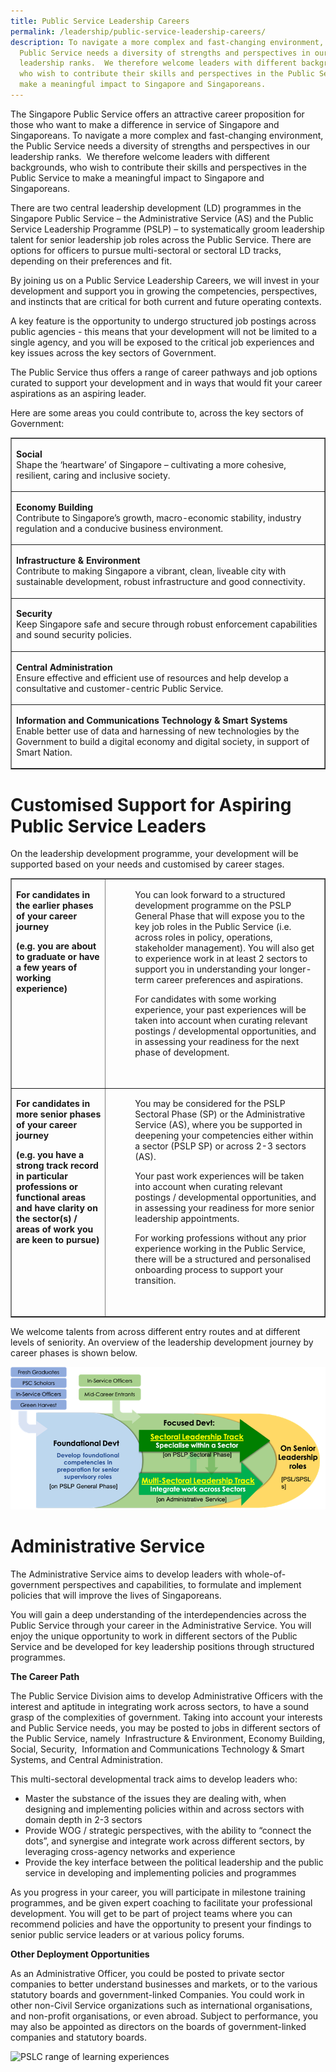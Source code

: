 ```yaml
---
title: Public Service Leadership Careers
permalink: /leadership/public-service-leadership-careers/
description: To navigate a more complex and fast-changing environment, the
  Public Service needs a diversity of strengths and perspectives in our
  leadership ranks.  We therefore welcome leaders with different backgrounds,
  who wish to contribute their skills and perspectives in the Public Service to
  make a meaningful impact to Singapore and Singaporeans.
---
```

The Singapore Public Service offers an attractive career proposition for those who want to make a difference in service of Singapore and Singaporeans. To navigate a more complex and fast-changing environment, the Public Service needs a diversity of strengths and perspectives in our leadership ranks.&nbsp; We therefore welcome leaders with different backgrounds, who wish to contribute their skills and perspectives in the Public Service to make a meaningful impact to Singapore and Singaporeans.  
  
There are two central leadership development (LD) programmes in the Singapore Public Service – the Administrative Service (AS) and the Public Service Leadership Programme (PSLP) – to systematically groom leadership talent for senior leadership job roles across the Public Service. There are options for officers to pursue multi-sectoral or sectoral LD tracks, depending on their preferences and fit.  
  
By joining us on a Public Service Leadership Careers, we will invest in your development and support you in growing the competencies, perspectives, and instincts that are critical for both current and future operating contexts.  
  
A key feature is the opportunity to undergo structured job postings across public agencies - this means that your development will not be limited to a single agency, and you will be exposed to the critical job experiences and key issues across the key sectors of Government.  
  
The Public Service thus offers a range of career pathways and job options curated to support your development and in ways that would fit your career aspirations as an aspiring leader.

Here are some areas you could contribute to, across the key sectors of Government:


<table cellpadding="10" cellspacing="0" border="1" align="center" width="100%"> <tbody> <tr> <td><p><strong>Social</strong><br>Shape the ‘heartware’ of Singapore – cultivating a more cohesive, resilient, caring and inclusive society.<br></p></td></tr> <tr> <td><p><strong>Economy Building</strong><br>Contribute to Singapore’s growth, macro-economic stability, industry regulation and a conducive business environment.<br></p></td></tr><tr> <td><p><strong>Infrastructure &amp; Environment</strong><br>Contribute to making Singapore a vibrant, clean, liveable city with sustainable development, robust infrastructure and good connectivity.<br></p></td> </tr><tr> <td><p><strong>Security</strong><br>Keep Singapore safe and secure through robust enforcement capabilities and sound security policies.<br></p></td>  </tr>  <tr> <td><p><strong>Central Administration</strong><br>Ensure effective and efficient use of resources and help develop a consultative and customer-centric Public Service.<br></p></td> </tr> <tr> <td><p><strong>Information and Communications Technology &amp; Smart Systems</strong><br>Enable better use of data and harnessing of new technologies by the Government to build a digital economy and digital society, in support of Smart Nation.<br></p></td>  </tr> </tbody> </table>

# Customised Support for Aspiring Public Service Leaders

On the leadership development programme, your development will be supported based on your needs and customised by career stages.

<table cellpadding="10" cellspacing="0" border="1" width="100%"><tbody><tr><td valign="top" width="30%"><p style=""><strong>For candidates in the earlier phases of your career journey<br></strong></p><p style=""><strong>(e.g. you are about to graduate or have a few years of working experience)</strong></p></td><td valign="top" width="70%"><p style="margin-left: 40px;">You can look forward to a structured development programme on the PSLP General Phase that will expose you to the key job roles in the Public Service (i.e. across roles in policy, operations, stakeholder management). You will also get to experience work in at least 2 sectors to support you in understanding your longer-term career preferences and aspirations.</p><p style="margin-left: 40px;">For candidates with some working experience, your past experiences will be taken into account when curating relevant postings / developmental opportunities, and in assessing your readiness for the next phase of development.</p><p>&nbsp;</p></td></tr><tr><td valign="top" width="30%"><p><strong>For candidates in more senior phases of your career journey</strong></p><p><strong>(e.g. you have a strong track record in particular professions or functional areas and have clarity on the sector(s) / areas of work you are keen to pursue)</strong></p><p>&nbsp;</p></td><td valign="top" width="70%"><p style="margin-left: 40px;">You may be considered for the PSLP Sectoral Phase (SP) or the Administrative Service (AS), where you be supported in deepening your competencies either within a sector (PSLP SP) or across 2-3 sectors (AS).</p><p style="margin-left: 40px;">Your past work experiences will be taken into account when curating relevant postings / developmental opportunities, and in assessing your readiness for more senior leadership appointments.</p><p style="margin-left: 40px;">For working professions without any prior experience working in the Public Service, there will be a structured and personalised onboarding process to support your transition.</p><p>&nbsp;</p></td></tr></tbody></table>

We welcome talents from across different entry routes and at different levels of seniority. An overview of the leadership development journey by career phases is shown below.

![PSLP leadership development journey by career phases](/images/pslp-pathway.png)

**Administrative Service**
==========================

The Administrative Service aims to develop leaders with whole-of-government perspectives and capabilities, to formulate and implement policies that will improve the lives of Singaporeans.

You will gain a deep understanding of the interdependencies across the Public Service through your career in the Administrative Service. You will enjoy the unique opportunity to work in different sectors of the Public Service and be developed for key leadership positions through structured programmes.

**The Career Path**

The Public Service Division aims to develop Administrative Officers with the interest and aptitude in integrating work across sectors, to have a sound grasp of the complexities of government. Taking into account your interests and Public Service needs, you may be posted to jobs in different sectors of the Public Service, namely &nbsp;Infrastructure &amp; Environment, Economy Building, Social, Security,&nbsp; Information and Communications Technology &amp; Smart Systems, and Central Administration.

This multi-sectoral developmental track aims to develop leaders who:

*   Master the substance of the issues they are dealing with, when designing and implementing policies within and across sectors with domain depth in 2-3 sectors
*   Provide WOG / strategic perspectives, with the ability to “connect the dots”, and synergise and integrate work across different sectors, by leveraging cross-agency networks and experience
*   Provide the key interface between the political leadership and the public service in developing and implementing policies and programmes

As you progress in your career, you will participate in milestone training programmes, and be given expert coaching to facilitate your professional development. You will get to be part of project teams where you can recommend policies and have the opportunity to present your findings to senior public service leaders or at various policy forums.

**Other Deployment Opportunities**

As an&nbsp;Administrative Officer, you could be posted to private sector companies to better understand businesses and markets, or to the various statutory boards and government-linked Companies. You could work in other non-Civil Service organizations such as international organisations, and non-profit organisations, or even abroad. Subject to performance, you may also be appointed as directors on the boards of government-linked companies and statutory boards.

![PSLC range of learning experiences]()